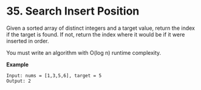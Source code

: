 # 35. Search Insert Position

Given a sorted array of distinct integers and a target value, return the index if the target is found. If not, return the index where it would be if it were inserted in order.

You must write an algorithm with O(log n) runtime complexity.

**Example**
```
Input: nums = [1,3,5,6], target = 5
Output: 2
```
